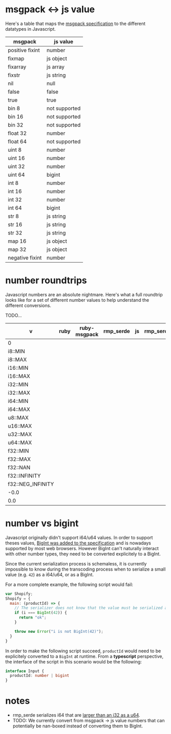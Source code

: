 # msgpack <-> js value

Here's a table that maps the [msgpack specification](https://github.com/msgpack/msgpack/blob/master/spec.md) to the different datatypes in Javascript.

|msgpack|js value|
|-|-|
|positive fixint|number|
|fixmap|js object|
|fixarray|js array|
|fixstr|js string|
|nil|null|
|false|false|
|true|true|
|bin 8|not supported|
|bin 16|not supported|
|bin 32|not supported|
|float 32|number|
|float 64|not supported|
|uint 8|number|
|uint 16|number|
|uint 32|number|
|uint 64|bigint|
|int 8|number|
|int 16|number|
|int 32|number|
|int 64|bigint|
|str 8|js string|
|str 16|js string|
|str 32|js string|
|map 16|js object|
|map 32|js object|
|negative fixint|number|

# number roundtrips

Javascript numbers are an absolute nightmare. Here's what a full roundtrip looks like for a set of different number values to help understand the different conversions.

TODO...

|v|ruby|ruby-msgpack|rmp_serde|js|rmp_serde|ruby-msgpack|ruby|
|-|-|-|-|-|-|-|-|
|0||||||||
|i8::MIN||||||||
|i8::MAX||||||||
|i16::MIN||||||||
|i16::MAX||||||||
|i32::MIN||||||||
|i32::MAX||||||||
|i64::MIN||||||||
|i64::MAX||||||||
|u8::MAX||||||||
|u16::MAX||||||||
|u32::MAX||||||||
|u64::MAX||||||||
|f32::MIN||||||||
|f32::MAX||||||||
|f32::NAN||||||||
|f32::INFINITY||||||||
|f32::NEG_INFINITY||||||||
|-0.0||||||||
|0.0||||||||

# number vs bigint

Javascript originally didn't support i64/u64 values. In order to support theses values, [BigInt was added to the specification](https://developer.mozilla.org/en-US/docs/Web/JavaScript/Reference/Global_Objects/BigInt) and is nowadays supported by most web browsers. However BigInt can't naturally interact with other number types, they need to be converted explicitely to a BigInt.

Since the current serialization process is schemaless, it is currently impossible to know during the transcoding process when to serialize a small value (e.g. `42`) as a i64/u64, or as a BigInt.

For a more complete example, the following script would fail:

```javascript
var Shopify;
Shopify = {
  main: (productId) => {
    // The serializer does not know that the value must be serialized as a BigInt.
    if (i === BigInt(42)) {
      return "ok";
    }

    throw new Error("i is not BigInt(42)");
  }
}
```

In order to make the following script succeed, `productId` would need to be explicitely converted to a `BigInt` at runtime. From a **typescript** perspective, the interface of the script in this scenario would be the following:

```typescript
interface Input {
  productId: number | bigint
}
```

# notes

- rmp_serde serializes i64 that are [larger than an i32 as a u64](https://github.com/3Hren/msgpack-rust/blob/aa3c4a77b2b901fe73a555c615b92773b40905fc/rmp/src/encode/sint.rs#L170).
- TODO: We currently convert from msgpack -> js value numbers that can potentially be nan-boxed instead of converting them to BigInt.

